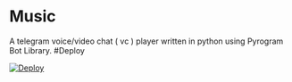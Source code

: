 # Music
A telegram voice/video chat ( vc ) player written in python using Pyrogram Bot Library.
#Deploy

[![Deploy](https://www.herokucdn.com/deploy/button.svg)](https://heroku.com/deploy?template=https://github.com/the-tychon/music)
